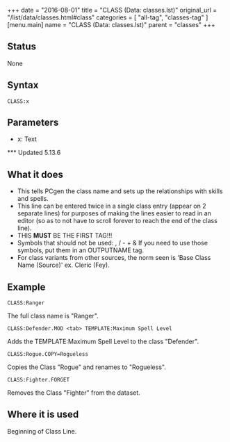 +++
date = "2016-08-01"
title = "CLASS (Data: classes.lst)"
original_url = "/list/data/classes.html#class"
categories = [ "all-tag", "classes-tag" ]
[menu.main]
    name = "CLASS (Data: classes.lst)"
    parent = "classes"
+++

## Status

None

## Syntax

`CLASS:x`

## Parameters

-   x: Text



<span id="class"></span> \*\*\* Updated 5.13.6

What it does
------------

-   This tells PCgen the class name and sets up the relationships with
    skills and spells.
-   This line can be entered twice in a single class entry (appear on 2
    separate lines) for purposes of making the lines easier to read in
    an editor (so as to not have to scroll forever to reach the end of
    the class line).
-   THIS <span class="underline"> **MUST** </span> BE THE FIRST TAG!!!
-   Symbols that should not be used: , / - + & If you need to use those
    symbols, put them in an OUTPUTNAME tag.
-   For class variants from other sources, the norm seen is 'Base Class
    Name (Source)' ex. Cleric (Fey).

Example
-------

`CLASS:Ranger`

The full class name is "Ranger".

`CLASS:Defender.MOD <tab> TEMPLATE:Maximum Spell Level`

Adds the TEMPLATE:Maximum Spell Level to the class "Defender".

`CLASS:Rogue.COPY=Rogueless`

Copies the Class "Rogue" and renames to "Rogueless".

`CLASS:Fighter.FORGET`

Removes the Class "Fighter" from the dataset.

Where it is used
----------------

Beginning of Class Line.

